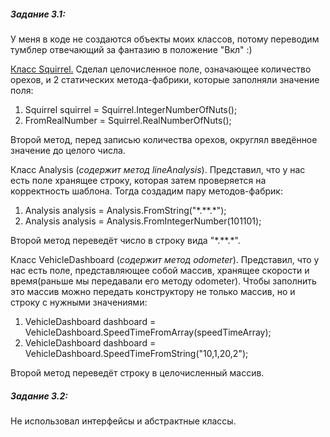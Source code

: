 ##### Задание 3.1:
У меня в коде не создаются объекты моих классов, потому переводим тумблер отвечающий за фантазию в положение "Вкл" :)

[Класс Squirrel.](https://github.com/Sergoff1/lessons/blob/main/problems28/Squirrel.java)
Сделал целочисленное поле, означающее количество орехов, и 2 статических метода-фабрики, которые заполняли значение поля:
1. Squirrel squirrel = Squirrel.IntegerNumberOfNuts();
1. FromRealNumber = Squirrel.RealNumberOfNuts();

Второй метод, перед записью количества орехов, округлял введённое значение до целого числа.

Класс Analysis (*содержит метод lineAnalysis*).
Представил, что у нас есть поле хранящее строку, которая затем проверяется на корректность шаблона. Тогда создадим пару методов-фабрик:
1. Analysis analysis = Analysis.FromString("\*.\*\*.\*");
1. Analysis analysis = Analysis.FromIntegerNumber(101101);

Второй метод переведёт число в строку вида "\*.\*\*.\*".

Класс VehicleDashboard (*содержит метод odometer*).
Представил, что у нас есть поле, представляющее собой массив, хранящее скорости и время(раньше мы передавали его методу odometer). Чтобы заполнить это массив можно передать конструктору не только массив, но и строку с нужными значениями:
1. VehicleDashboard dashboard = VehicleDashboard.SpeedTimeFromArray(speedTimeArray);
1. VehicleDashboard dashboard = VehicleDashboard.SpeedTimeFromString("10,1,20,2");

Второй метод переведёт строку в целочисленный массив.

##### Задание 3.2:
Не использовал интерфейсы и абстрактные классы.